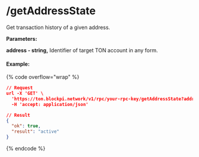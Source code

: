 # /getAddressState

Get transaction history of a given address.



**Parameters:**

**address - string,** Identifier of target TON account in any form.

#### Example:

{% code overflow="wrap" %}
```json
// Request
url -X 'GET' \
  'https://ton.blockpi.network/v1/rpc/your-rpc-key/getAddressState?address=UQD6FHZ8Bm5K82FcRVV76SOAzB52VqOlWpgeNODQkJ9AVxtU' \
  -H 'accept: application/json'

// Result
{
  "ok": true,
  "result": "active"
}
```
{% endcode %}
